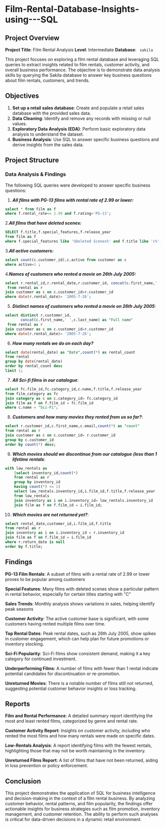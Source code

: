 # Film-Rental-Database-Insights-using---SQL

## Project Overview

**Project Title**: Film Rental Analysis
**Level**: Intermediate
**Database**: ` sakila`

This project focuses on exploring a film rental database and leveraging SQL queries to extract insights related to film rentals, customer activity, and overall business performance. The objective is to demonstrate data analysis skills by querying the Sakila database to answer key business questions about film rentals, customers, and trends.

## Objectives

1. **Set up a retail sales database**: Create and populate a retail sales database with the provided sales data.
2. **Data Cleaning**: Identify and remove any records with missing or null values.
3. **Exploratory Data Analysis (EDA)**: Perform basic exploratory data analysis to understand the dataset.
4. **Business Analysis**: Use SQL to answer specific business questions and derive insights from the sales data.

## Project Structure

### Data Analysis & Findings

The following SQL queries were developed to answer specific business questions:

1. ***All films with PG-13 films with rental rate of 2.99 or lower:***
```sql
select * from film as f
where f.rental_rate<= 2.99 and f.rating='PG-13';	
```

2.***All films that have deleted scenes:***
```sql
SELECT f.title,f.special_features,f.release_year
from film as f
where f.special_features like '%Deleted Scenes%' and f.title like 'c%';
```

3.***All active customers:***
```sql
select count(c.customer_id),c.active from customer as c
where active=1 ;
```

4.***Names of customers who rented a movie on 26th July 2005:***
```sql
select r.rental_id,r.rental_date,r.customer_id, concat(c.first_name,' ',c.last_name) as "Full name"
 from rental as r
join customer as c on c.customer_id=r.customer_id
where date(r.rental_date)= '2005-7-26';
```

5. ***Distinct names of customers who rented a movie on 26th July 2005***:
```sql
select distinct r.customer_id,
       concat(c.first_name,' ',c.last_name) as "Full name"
 from rental as r
join customer as c on c.customer_id=r.customer_id
where date(r.rental_date)= '2005-7-26';
```

6. ***How many rentals we do on each day?***
```sql
select date(rental_date) as "Date",count(*) as rental_count
from rental
group by date(rental_date)
order by rental_count desc
limit 1;
```

7. ***All Sci-fi films in our catalogue***:
```sql
select fc.film_id,fc.category_id,c.name,f.title,f.release_year
from film_category as fc 
join category as c on c.category_id= fc.category_id
join film as f on f.film_id = fc.film_id
where c.name = "Sci-Fi";
```

8. ***Customers and how many movies they rented from us so far?***:
```sql
select r.customer_id,c.first_name,c.email,count(*) as "count"
from rental as r
join customer as c on c.customer_id= r.customer_id
group by c.customer_id 
order by count(*) desc;
```

9. ***Which movies should we discontinue from our catalogue (less than 1 lifetime rentals***:
```sql
with low_rentals as 
    (select inventory_id,count(*)
    from rental as r
	group by inventory_id
    having count(*) <= 1)
    select low_rentals.inventory_id,i.film_id,f.title,f.release_year
    from low_rentals 
    join inventory as i on i.inventory_id= low_rentals.inventory_id
    join film as f on f.film_id = i.film_id;
```

10. ***Which movies are not returned yet?***:
```sql
select rental_date,customer_id,i.film_id,f.title
from rental as r
join inventory as i on i.inventory_id = r.inventory_id
join film as f on f.film_id = i.film_id
where r.return_date is null
order by f.title;
```

## Findings

**PG-13 Film Rentals**: A subset of films with a rental rate of 2.99 or lower proves to be popular among customers

**Special Features**: Many films with deleted scenes show a particular pattern in rental behavior, especially for certain titles starting with "C"

**Sales Trends**: Monthly analysis shows variations in sales, helping identify peak seasons

**Customer Activity**: The active customer base is significant, with some customers having rented multiple films over time.

**Top Rental Dates**: Peak rental dates, such as 26th July 2005, show spikes in customer engagement, which can help plan for future promotions or inventory stocking.

**Sci-Fi Popularity**: Sci-Fi films show consistent demand, making it a key category for continued investment.

**Underperforming Films**: A number of films with fewer than 1 rental indicate potential candidates for discontinuation or re-promotion.

**Unreturned Movies**: There is a notable number of films still not returned, suggesting potential customer behavior insights or loss tracking.


## Reports

**Film and Rental Performance**: A detailed summary report identifying the most and least rented films, categorized by genre and rental rate.

**Customer Activity Report**: Insights on customer activity, including who rented the most films and how many rentals were made on specific dates.

**Low-Rentals Analysis**: A report identifying films with the fewest rentals, highlighting those that may not be worth maintaining in the inventory.

**Unreturned Films Report**: A list of films that have not been returned, aiding in loss prevention or policy enforcement.


## Conclusion

This project demonstrates the application of SQL for business intelligence and decision-making in the context of a film rental business. By analyzing customer behavior, rental patterns, and film popularity, the findings offer actionable insights for business strategies such as film promotion, inventory management, and customer retention. The ability to perform such analyses is critical for data-driven decisions in a dynamic retail environment.



